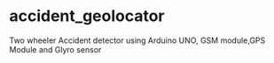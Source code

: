 # accident_geolocator
Two wheeler Accident detector using Arduino UNO, GSM module,GPS Module and Glyro sensor
